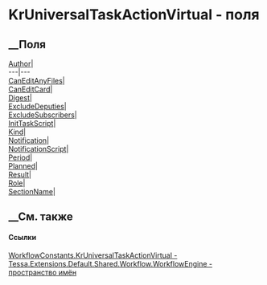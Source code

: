 # KrUniversalTaskActionVirtual - поля
##  __Поля
[Author](F_Tessa_Extensions_Default_Shared_Workflow_WorkflowEngine_WorkflowConstants_KrUniversalTaskActionVirtual_Author.htm)|  
---|---  
[CanEditAnyFiles](F_Tessa_Extensions_Default_Shared_Workflow_WorkflowEngine_WorkflowConstants_KrUniversalTaskActionVirtual_CanEditAnyFiles.htm)|  
[CanEditCard](F_Tessa_Extensions_Default_Shared_Workflow_WorkflowEngine_WorkflowConstants_KrUniversalTaskActionVirtual_CanEditCard.htm)|  
[Digest](F_Tessa_Extensions_Default_Shared_Workflow_WorkflowEngine_WorkflowConstants_KrUniversalTaskActionVirtual_Digest.htm)|  
[ExcludeDeputies](F_Tessa_Extensions_Default_Shared_Workflow_WorkflowEngine_WorkflowConstants_KrUniversalTaskActionVirtual_ExcludeDeputies.htm)|  
[ExcludeSubscribers](F_Tessa_Extensions_Default_Shared_Workflow_WorkflowEngine_WorkflowConstants_KrUniversalTaskActionVirtual_ExcludeSubscribers.htm)|  
[InitTaskScript](F_Tessa_Extensions_Default_Shared_Workflow_WorkflowEngine_WorkflowConstants_KrUniversalTaskActionVirtual_InitTaskScript.htm)|  
[Kind](F_Tessa_Extensions_Default_Shared_Workflow_WorkflowEngine_WorkflowConstants_KrUniversalTaskActionVirtual_Kind.htm)|  
[Notification](F_Tessa_Extensions_Default_Shared_Workflow_WorkflowEngine_WorkflowConstants_KrUniversalTaskActionVirtual_Notification.htm)|  
[NotificationScript](F_Tessa_Extensions_Default_Shared_Workflow_WorkflowEngine_WorkflowConstants_KrUniversalTaskActionVirtual_NotificationScript.htm)|  
[Period](F_Tessa_Extensions_Default_Shared_Workflow_WorkflowEngine_WorkflowConstants_KrUniversalTaskActionVirtual_Period.htm)|  
[Planned](F_Tessa_Extensions_Default_Shared_Workflow_WorkflowEngine_WorkflowConstants_KrUniversalTaskActionVirtual_Planned.htm)|  
[Result](F_Tessa_Extensions_Default_Shared_Workflow_WorkflowEngine_WorkflowConstants_KrUniversalTaskActionVirtual_Result.htm)|  
[Role](F_Tessa_Extensions_Default_Shared_Workflow_WorkflowEngine_WorkflowConstants_KrUniversalTaskActionVirtual_Role.htm)|  
[SectionName](F_Tessa_Extensions_Default_Shared_Workflow_WorkflowEngine_WorkflowConstants_KrUniversalTaskActionVirtual_SectionName.htm)|  
## __См. также
#### Ссылки
[WorkflowConstants.KrUniversalTaskActionVirtual -
](T_Tessa_Extensions_Default_Shared_Workflow_WorkflowEngine_WorkflowConstants_KrUniversalTaskActionVirtual.htm)
[Tessa.Extensions.Default.Shared.Workflow.WorkflowEngine - пространство
имён](N_Tessa_Extensions_Default_Shared_Workflow_WorkflowEngine.htm)
